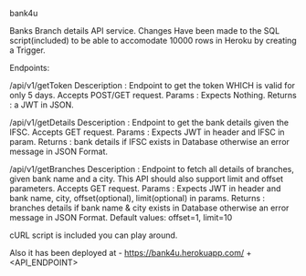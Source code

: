 bank4u

Banks Branch details API service.
Changes Have been made to the SQL script(included) to be able to accomodate 10000 rows in Heroku by creating a Trigger.

Endpoints:

/api/v1/getToken
        Desceription : Endpoint to get the token WHICH is valid for only 5 days.
        Accepts POST/GET request.
        Params : Expects Nothing.
        Returns : a JWT in JSON.


/api/v1/getDetails
        Desceription : Endpoint to get the bank details given the IFSC.
        Accepts GET request.
        Params : Expects JWT in header and IFSC in param.
        Returns : bank details if IFSC exists in Database otherwise an error message in JSON Format.


/api/v1/getBranches
        Desceription : Endpoint to fetch all details of branches, given bank name and a city. This API should also support limit and offset parameters.
        Accepts GET request.
        Params : Expects JWT in header and bank name, city, offset(optional), limit(optional) in params.
        Returns : branches details if bank name & city exists in Database otherwise an error message in JSON Format.
        Default values: offset=1, limit=10

cURL script is included you can play around.

Also it has been deployed at - https://bank4u.herokuapp.com/ + <API_ENDPOINT>